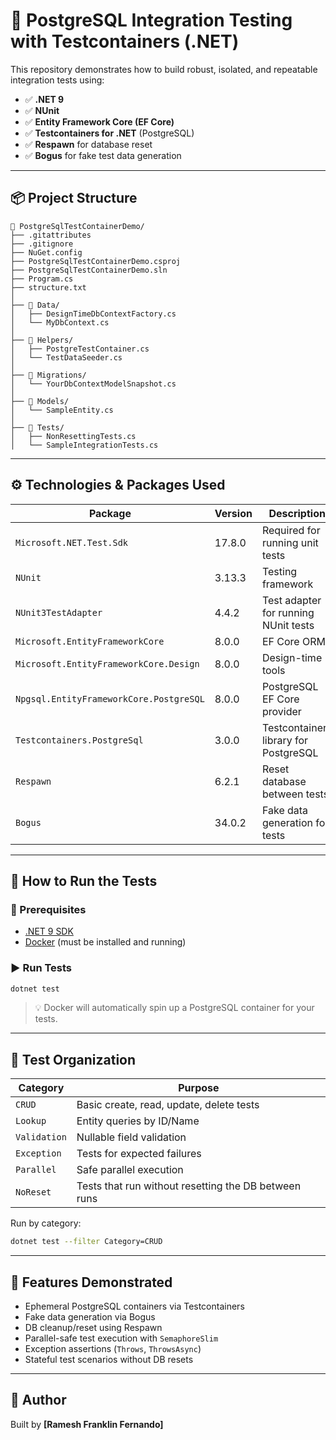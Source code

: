 
# 🧪 PostgreSQL Integration Testing with Testcontainers (.NET)

This repository demonstrates how to build robust, isolated, and repeatable integration tests using:
- ✅ **.NET 9**
- ✅ **NUnit**
- ✅ **Entity Framework Core (EF Core)**
- ✅ **Testcontainers for .NET** (PostgreSQL)
- ✅ **Respawn** for database reset
- ✅ **Bogus** for fake test data generation

---

## 📦 Project Structure

```
📁 PostgreSqlTestContainerDemo/
├── .gitattributes
├── .gitignore
├── NuGet.config
├── PostgreSqlTestContainerDemo.csproj
├── PostgreSqlTestContainerDemo.sln
├── Program.cs
├── structure.txt
│
├── 📁 Data/
│   ├── DesignTimeDbContextFactory.cs
│   └── MyDbContext.cs
│
├── 📁 Helpers/
│   ├── PostgreTestContainer.cs
│   └── TestDataSeeder.cs
│
├── 📁 Migrations/
│   └── YourDbContextModelSnapshot.cs
│
├── 📁 Models/
│   └── SampleEntity.cs
│
├── 📁 Tests/
│   ├── NonResettingTests.cs
│   └── SampleIntegrationTests.cs
```

---

## ⚙️ Technologies & Packages Used

| Package | Version | Description |
|--------|---------|-------------|
| `Microsoft.NET.Test.Sdk` | 17.8.0 | Required for running unit tests |
| `NUnit` | 3.13.3 | Testing framework |
| `NUnit3TestAdapter` | 4.4.2 | Test adapter for running NUnit tests |
| `Microsoft.EntityFrameworkCore` | 8.0.0 | EF Core ORM |
| `Microsoft.EntityFrameworkCore.Design` | 8.0.0 | Design-time tools |
| `Npgsql.EntityFrameworkCore.PostgreSQL` | 8.0.0 | PostgreSQL EF Core provider |
| `Testcontainers.PostgreSql` | 3.0.0 | Testcontainers library for PostgreSQL |
| `Respawn` | 6.2.1 | Reset database between tests |
| `Bogus` | 34.0.2 | Fake data generation for tests |

---

## 🚀 How to Run the Tests

### 🔧 Prerequisites

- [.NET 9 SDK](https://dotnet.microsoft.com/en-us/download)
- [Docker](https://www.docker.com/products/docker-desktop) (must be installed and running)

### ▶️ Run Tests

```bash
dotnet test
```

> 💡 Docker will automatically spin up a PostgreSQL container for your tests.

---

## 🧪 Test Organization

| Category | Purpose |
|----------|---------|
| `CRUD` | Basic create, read, update, delete tests |
| `Lookup` | Entity queries by ID/Name |
| `Validation` | Nullable field validation |
| `Exception` | Tests for expected failures |
| `Parallel` | Safe parallel execution |
| `NoReset` | Tests that run without resetting the DB between runs |

Run by category:

```bash
dotnet test --filter Category=CRUD
```

---

## 🧰 Features Demonstrated

- Ephemeral PostgreSQL containers via Testcontainers
- Fake data generation via Bogus
- DB cleanup/reset using Respawn
- Parallel-safe test execution with `SemaphoreSlim`
- Exception assertions (`Throws`, `ThrowsAsync`)
- Stateful test scenarios without DB resets

---

## 👤 Author

Built by **[Ramesh Franklin Fernando]** 
